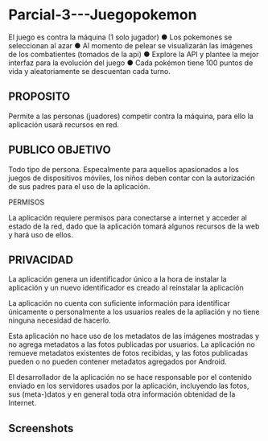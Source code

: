 # Parcial-3---Juegopokemon
El juego es contra la máquina (1 solo jugador)
● Los pokemones se seleccionan al azar 
● Al momento de pelear se visualizarán las imágenes de los combatientes (tomados de la api) 
● Explore la API y plantee la mejor interfaz para la evolución del juego 
● Cada pokémon tiene 100 puntos de vida y aleatoriamente se descuentan cada turno.

PROPOSITO
---------

Permite a las personas (juadores) competir contra la máquina, para ello la aplicación usará recursos en red.

PUBLICO OBJETIVO
----------------

Todo tipo de persona. Especalmente para aquellos apasionados a los juegos de dispositivos móviles, los niños deben contar con la autorización de sus padres para el uso de la aplicación.

PERMISOS

La aplicación requiere permisos para conectarse a internet y acceder al estado de la red, dado que la aplicación tomará 
algunos recursos de la web y hará uso de ellos.

PRIVACIDAD
----------

La aplicación genera un identificador único a la hora de instalar la aplicación y un nuevo identificador es creado al reinstalar la aplicación

La aplicación no cuenta con suficiente información para identificar únicamente o personalmente a los usuarios reales de la apliación y no tiene ninguna necesidad de hacerlo.

Esta aplicación no hace uso de los metadatos de las imágenes mostradas y no agrega metadatos a las fotos publicadas por usuarios. La aplicación no remueve metadatos existentes de fotos recibidas, y las fotos publicadas pueden o no pueden contener metadatos agregados por Android.

El desarrollador de la aplicación no se hace responsable por el contenido enviado en los servidores usados por la aplicación, incluyendo las fotos, sus (meta-)datos y en general toda otra información obtenidad de la Internet.

Screenshots
-----------

